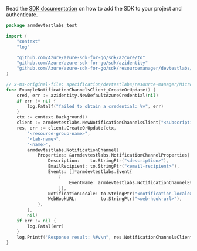 Read the [SDK documentation](https://github.com/Azure/azure-sdk-for-go/blob/sdk%2Fresourcemanager%2Fdevtestlabs%2Farmdevtestlabs%2Fv0.2.1/sdk/resourcemanager/devtestlabs/armdevtestlabs/README.md) on how to add the SDK to your project and authenticate.

```go
package armdevtestlabs_test

import (
	"context"
	"log"

	"github.com/Azure/azure-sdk-for-go/sdk/azcore/to"
	"github.com/Azure/azure-sdk-for-go/sdk/azidentity"
	"github.com/Azure/azure-sdk-for-go/sdk/resourcemanager/devtestlabs/armdevtestlabs"
)

// x-ms-original-file: specification/devtestlabs/resource-manager/Microsoft.DevTestLab/stable/2018-09-15/examples/NotificationChannels_CreateOrUpdate.json
func ExampleNotificationChannelsClient_CreateOrUpdate() {
	cred, err := azidentity.NewDefaultAzureCredential(nil)
	if err != nil {
		log.Fatalf("failed to obtain a credential: %v", err)
	}
	ctx := context.Background()
	client := armdevtestlabs.NewNotificationChannelsClient("<subscription-id>", cred, nil)
	res, err := client.CreateOrUpdate(ctx,
		"<resource-group-name>",
		"<lab-name>",
		"<name>",
		armdevtestlabs.NotificationChannel{
			Properties: &armdevtestlabs.NotificationChannelProperties{
				Description:    to.StringPtr("<description>"),
				EmailRecipient: to.StringPtr("<email-recipient>"),
				Events: []*armdevtestlabs.Event{
					{
						EventName: armdevtestlabs.NotificationChannelEventType("AutoShutdown").ToPtr(),
					}},
				NotificationLocale: to.StringPtr("<notification-locale>"),
				WebHookURL:         to.StringPtr("<web-hook-url>"),
			},
		},
		nil)
	if err != nil {
		log.Fatal(err)
	}
	log.Printf("Response result: %#v\n", res.NotificationChannelsClientCreateOrUpdateResult)
}
```
